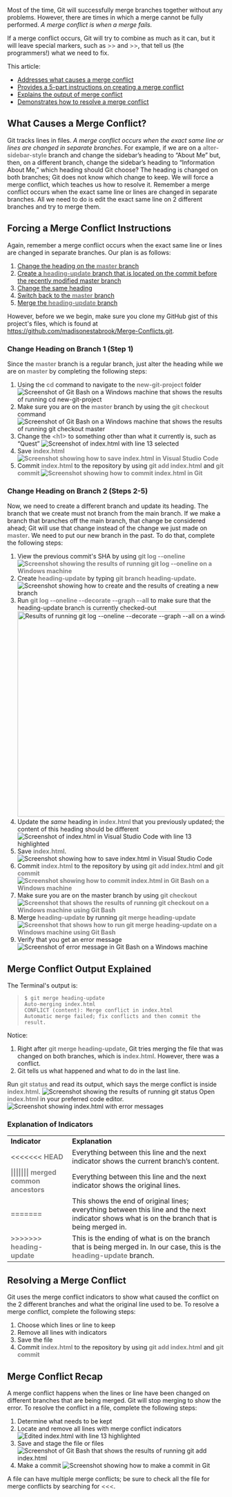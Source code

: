   <p>Most of the time, Git will successfully merge branches together without any problems.
  However, there are times in which a merge cannot be fully performed. <em>A merge
  conflict is when a merge fails.</em> <p>
  <p>If a merge conflict occurs, Git will try to
  combine as much as it can, but it will leave special markers, such as
  <strong><span style="color: #808080;">&gt;&gt;</span></strong> and <strong><span style=
  "color: #808080;">&gt;&gt;</span></strong>, that tell us (the programmers!) what we
  need to fix.<p>
    <p>This article:

  <ul>
    <li><a href="#causes">Addresses what causes a merge conflict</a></li>
    <li><a href="#instructions">Provides a 5-part instructions on creating a merge
    conflict</a></li>
    <li><a href="#explanation">Explains the output of merge conflict</a></li>
    <li><a href="#resolution">Demonstrates how to resolve a merge conflict</a></li>
  </ul>
</p>
  <h2 id="causes">What Causes a Merge Conflict?</h2>Git tracks lines in files. <em>A
  merge conflict occurs when the exact same line or lines are changed in separate
  branches</em>. For example, if we are on a <span style=
  "color: #808080;"><strong>alter-sidebar-style</strong></span> branch and change the
  sidebar&rsquo;s heading to &ldquo;About Me&rdquo; but, then, on a different branch,
  change the sidebar&rsquo;s heading to &ldquo;Information About Me,&rdquo; which heading
  should Git choose? The heading is changed on both branches; Git does not know which
  change to keep. We will force a merge conflict, which teaches us how to resolve it.
  Remember a merge conflict occurs when the exact same line or lines are changed in
  separate branches. All we need to do is edit the exact same line on 2 different
  branches and try to merge them.

  <h2 class="instructions">Forcing a Merge Conflict Instructions</h2>Again, remember a
  merge conflict occurs when the exact same line or lines are changed in separate
  branches. Our plan is as follows:

  <ol>
    <li><a href="#branch1Change">Change the heading on the <strong><span style=
    "color: #808080;">master</span></strong> branch</a></li>
    <li><a href="#branch2Change">Create a <strong><span style=
    "color: #808080;">heading-update</span></strong> branch that is located on the commit
    before the recently modified master branch</a></li>
    <li><a href="#branch2Change">Change the same heading</a></li>
    <li><a href="#branch2Change">Switch back to the <span style=
    "color: #808080;"><strong>master</strong></span> branch</a></li>
    <li><a href="#branch2Change">Merge the <strong><span style=
    "color: #808080;">heading-update</span></strong> branch</a></li>
  </ol>However, before we we begin, make sure you clone my GitHub gist of this project's
  files, which is found at <a href=
  "https://github.com/madisonestabrook/Merge-Conflicts.git" target="_blank" rel=
  "noopener">https://github.com/madisonestabrook/Merge-Conflicts.git</a>.

  <h3 id="branch1Change">Change Heading on Branch 1 (Step 1)</h3>Since the <span style=
  "color: #808080;"><strong>master</strong></span> branch is a regular branch, just alter
  the heading while we are on <span style=
  "color: #808080;"><strong>master</strong></span> by completing the following steps:

  <ol>
    <li>Using the <strong><span style="color: #808080;">cd</span></strong> command to
    navigate to the <strong><span style="color: #808080;"> new-git-project </span></strong> folder <img class="alignleft wp-image-581 size-full"
    src="http://www.madisonestabrook.com/wp-content/uploads/2018/05/cd_screenshot.png"
    alt=
    "Screenshot of Git Bash on a Windows machine that shows the results of running cd new-git-project"/></li>
    <li>Make sure you are on the <span style=
    "color: #808080;"><strong>master</strong></span> branch by using the
    <strong><span style="color: #808080;">git checkout</span></strong> command
    <img class="alignleft wp-image-583 size-full" src=
    "http://www.madisonestabrook.com/wp-content/uploads/2018/05/git_checkout_master_screenshot.png"
    alt=
    "Screenshot of Git Bash on a Windows machine that shows the results of running git checkout master" /></li>
    <li>Change the <span style="color: #808080;"><strong>&lt;h1&gt;</strong></span> to
    something other than what it currently is, such as &ldquo;Quest&rdquo; <img class=
    "alignleft wp-image-585 size-full" src=
    "http://www.madisonestabrook.com/wp-content/uploads/2018/05/change_h1_screenshot.png"
    alt="Screenshot of index.html with line 13 selected" /></li>
    <li>Save <span style="color: #808080;"><strong>index.html <img class=
    "alignleft wp-image-587 size-full" src=
    "http://www.madisonestabrook.com/wp-content/uploads/2018/05/save-index.png" alt=
    "Screenshot showing how to save index.html in Visual Studio Code " /></strong></span></li>
    <li>Commit <span style="color: #808080;"><strong>index.html</strong></span> to the
    repository by using <span style="color: #808080;"><strong>git add
    index.html</strong></span> and <strong><strong><span style="color: #808080;">git
    commit <img class="alignleft wp-image-589 size-full" src=
    "http://www.madisonestabrook.com/wp-content/uploads/2018/05/commit_index.png" alt=
    "Screenshot showing how to commit index.html in Git" /></span></strong></strong></li>
  </ol>

  <h3 id="branch2Change">Change Heading on Branch 2 (Steps 2-5)</h3>Now, we need to
  create a different branch and update its heading. The branch that we create must not
  branch from the main branch. If we make a branch that branches off the main branch,
  that change be considered ahead; Git will use that change instead of the change we just
  made on <span style="color: #808080;"><strong>master</strong></span>. We need to put
  our new branch in the past. To do that, complete the following steps:

  <ol>
    <li>View the previous commit's SHA by using <span style="color: #808080;"><strong>git
    log --oneline <img class="alignleft wp-image-593 size-full" src=
    "http://www.madisonestabrook.com/wp-content/uploads/2018/05/git_log_-oneline_output-1.png"
    alt=
    "Screenshot showing the results of running git log --oneline on a Windows machine " />
    </strong></span></li>
    <li>Create <span style="color: #808080;"><strong>heading-update</strong></span> by
    typing <strong><span style="color: #808080;">git branch
    heading-update</span></strong>. <img class="alignleft wp-image-595 size-full" src=
    "http://www.madisonestabrook.com/wp-content/uploads/2018/05/created_heading-update.png"
    alt=
    "Screenshot showing how to create and the results of creating a new branch" /></li>
    <li>Run <strong><span style="color: #808080;">git log --oneline --decorate --graph
    --all</span></strong> to make sure that the heading-update branch is currently
    checked-out <img class="alignleft wp-image-596 size-full" src=
    "http://www.madisonestabrook.com/wp-content/uploads/2018/05/git_log_-oneline_-decorate_-graph_-all_output.png"
    alt=
    "Results of running git log --oneline --decorate --graph --all on a windows machine"
    width="827" height="474" /></li>
    <li>Update the <em>same</em> heading in <strong><span style="color: #808080;"> index.html </span></strong> that you previously updated; the
    content of this heading should be different <img class=
    "alignleft wp-image-598 size-full" src=
    "http://www.madisonestabrook.com/wp-content/uploads/2018/05/changed_heading_1.png"
    alt="Screenshot of index.html in Visual Studio Code with line 13 highlighted" /></li>
    <li>Save <strong><span style="color: #808080;">index.html</span></strong>.
    <img class="alignleft wp-image-600 size-full" src=
    "http://www.madisonestabrook.com/wp-content/uploads/2018/05/saved-index.png" alt=
    "Screenshot showing how to save index.html in Visual Studio Code" /></li>
    <li>Commit <span style="color: #808080;"><strong>index.html</strong></span> to the
    repository by using <span style="color: #808080;"><strong>git add
    index.html</strong></span> and <span style="color: #808080;"><strong>git commit
    <img class="alignleft wp-image-601 size-full" src=
    "http://www.madisonestabrook.com/wp-content/uploads/2018/05/commit_index-1.png" alt=
    "Screenshot showing how to commit index.html in Git Bash on a Windows machine" /></strong></span></li>
    <li>Make sure you are on the master branch by using <strong><span style=
    "color: #808080;">git checkout <img class="alignleft wp-image-602 size-full" src=
    "http://www.madisonestabrook.com/wp-content/uploads/2018/05/git_checkout.png" alt=
    "Screenshot that shows the results of running git checkout on a Windows machine using Git Bash" />
    </span></strong></li>
    <li>Merge <span style="color: #808080;"><strong>heading-update</strong></span> by
    running <strong><span style="color: #808080;">git merge heading-update <img class=
    "alignleft wp-image-606 size-full" src=
    "http://www.madisonestabrook.com/wp-content/uploads/2018/05/git_merge_heading-update-1.png"
    alt=
    "Screenshot that shows how to run git merge heading-update on a Windows machine using Git Bash" />
    </span></strong></li>
    <li>Verify that you get an error message <img class=
    "alignleft wp-image-607 size-full" src=
    "http://www.madisonestabrook.com/wp-content/uploads/2018/05/error_message.png" alt=
    "Screenshot of error message in Git Bash on a Windows machine " /></li>
  </ol>

  <h2 class="explanation">Merge Conflict Output Explained</h2>The Terminal's output is:

  <blockquote>
    <pre>
<code class="lang-bash">$ git merge heading-update 
Auto-merging index.html
CONFLICT (content): Merge conflict <span class="hljs-keyword">in</span> index.html
Automatic merge failed; fix conflicts and <span class=
"hljs-keyword">then</span> commit the result.</code>
</pre>
  </blockquote>Notice:

  <ol>
    <li>Right after <span style="color: #808080;"><strong>git merge
    heading-update</strong></span>, Git tries merging the file that was changed on both
    branches, which is <strong><span style="color: #808080;">index.html</span></strong>.
    However, there was a conflict.</li>
    <li>Git tells us what happened and what to do in the last line.</li>
  </ol>Run <span style="color: #808080;"><strong>git status</strong></span> and read its
  output, which says the merge conflict is inside <span style=
  "color: #808080;"><strong>index.html</strong></span>. <img class=
  "alignleft wp-image-609 size-full" src=
  "http://www.madisonestabrook.com/wp-content/uploads/2018/05/git_status.png" alt=
  "Screenshot showing the results of running git status " /> Open <strong><span style=
  "color: #808080;">index.html</span></strong> in your preferred code editor. <img class=
  "alignleft wp-image-611 size-full" src=
  "http://www.madisonestabrook.com/wp-content/uploads/2018/05/index_after_commit_fail.png"
  alt="Screenshot showing index.html with error messages" />

  <h3>Explanation of Indicators</h3>

  <table>
    <tbody>
      <tr>
        <td><b>Indicator</b></td>
        <td><b>Explanation</b></td>
      </tr>
      <tr>
        <td><span style="color: #808080;"><strong>&lt;&lt;&lt;&lt;&lt;&lt;&lt;
        HEAD</strong></span></td>
        <td>Everything between this line and the next indicator shows the current
        branch&rsquo;s content.</td>
      </tr>
      <tr>
        <td><span style="color: #808080;"><strong>||||||| merged common
        ancestors</strong></span></td>
        <td>Everything between this line and the next indicator shows the original
        lines.</td>
      </tr>
      <tr>
        <td><strong><span style="color: #808080;">=======</span></strong></td>
        <td>This shows the end of original lines; everything between this line and the
        next indicator shows what is on the branch that is being merged in.</td>
      </tr>
      <tr>
        <td><span style="color: #808080;"><strong>&gt;&gt;&gt;&gt;&gt;&gt;&gt;
        heading-update</strong></span></td>
        <td>This is the ending of what is on the branch that is being merged in. In our
        case, this is the <strong><span style=
        "color: #808080;">heading-update</span></strong> branch.</td>
      </tr>
    </tbody>
  </table>

  <h2 class="#resolution">Resolving a Merge Conflict</h2>Git uses the merge conflict
  indicators to show what caused the conflict on the 2 different branches and what the
  original line used to be. To resolve a merge conflict, complete the following steps:

  <ol>
    <li>Choose which lines or line to keep</li>
    <li>Remove all lines with indicators</li>
    <li>Save the file</li>
    <li>Commit <span style="color: #808080;"><strong>index.html</strong></span> to the
    repository by using <span style="color: #808080;"><strong>git add
    index.html</strong></span> and <span style="color: #808080;"><strong>git commit
   </strong></span></li>
  </ol>

  <h2>Merge Conflict Recap</h2>A merge conflict happens when the lines or line have been
  changed on different branches that are being merged. Git will stop merging to show the
  error. To resolve the conflict in a file, complete the following steps:

  <ol>
    <li>Determine what needs to be kept</li>
    <li>Locate and remove all lines with merge conflict indicators <img class=
    "alignleft wp-image-627 size-full" src=
    "http://www.madisonestabrook.com/wp-content/uploads/2018/05/edited_index.png" alt=
    "Edited index.html with line 13 highlighted" /></li>
    <li>Save and stage the file or files <img class="alignleft wp-image-629 size-full"
    src="http://www.madisonestabrook.com/wp-content/uploads/2018/05/git_add_index.png"
    alt=
    "Screenshot of Git Bash that shows the results of running git add index.html" /></li>
    <li>Make a commit <img class="alignleft wp-image-630 size-full" src=
    "http://www.madisonestabrook.com/wp-content/uploads/2018/05/git_commit.png" alt=
    "Screenshot showing how to make a commit in Git" /></li>
  </ol>A file can have multiple merge conflicts; be sure to check all the file for merge
  conflicts by searching for <strong><span style=
  "color: #808080;">&lt;&lt;&lt;</span></strong>.
